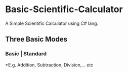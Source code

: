 # Basic-Scientific-Calculator
A Simple Scientific Calculator using C# lang. 
## Three Basic Modes
### Basic | Standard
*E.g.  Addition, Subtraction, Division,… etc
